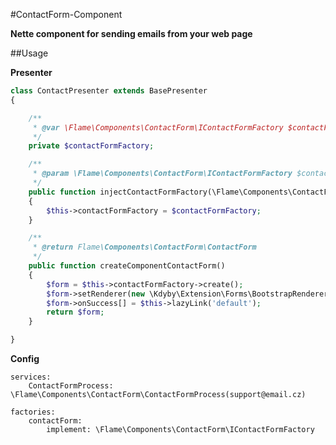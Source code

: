 #ContactForm-Component

**Nette component for sending emails from your web page**

##Usage

**Presenter**
```php
class ContactPresenter extends BasePresenter
{

	/**
	 * @var \Flame\Components\ContactForm\IContactFormFactory $contactFormFactory
	 */
	private $contactFormFactory;

	/**
	 * @param \Flame\Components\ContactForm\IContactFormFactory $contactFormFactory
	 */
	public function injectContactFormFactory(\Flame\Components\ContactForm\IContactFormFactory $contactFormFactory)
	{
		$this->contactFormFactory = $contactFormFactory;
	}

	/**
	 * @return Flame\Components\ContactForm\ContactForm
	 */
	public function createComponentContactForm()
	{
		$form = $this->contactFormFactory->create();
		$form->setRenderer(new \Kdyby\Extension\Forms\BootstrapRenderer\BootstrapRenderer);
		$form->onSuccess[] = $this->lazyLink('default');
		return $form;
	}

}
```

**Config**

	services:
		ContactFormProcess: \Flame\Components\ContactForm\ContactFormProcess(support@email.cz)

	factories:
		contactForm:
			implement: \Flame\Components\ContactForm\IContactFormFactory